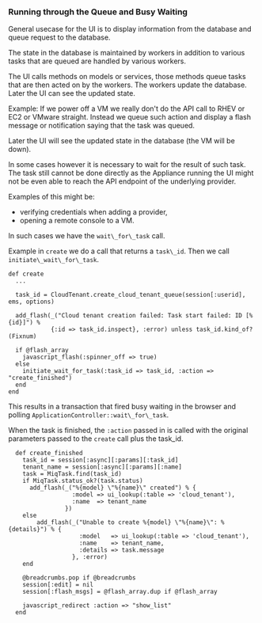 ### Running through the Queue and Busy Waiting

General usecase for the UI is to display information from the database and queue
request to the database.

The state in the database is maintained by workers in addition to various tasks that
are queued are handled by various workers.

The UI calls methods on models or services, those methods queue tasks
that are then acted on by the workers. The workers update the database. Later
the UI can see the updated state.

Example: If we power off a VM we really don't do the API call to RHEV or EC2 or
VMware straight. Instead we queue such action and display a flash message
or notification saying that the task was queued.

Later the UI will see the updated state in the database (the VM will be down).

In some cases however it is necessary to wait for the result of such task. The
task still cannot be done directly as the Appliance running the UI might not be
even able to reach the API endpoint of the underlying provider.

Examples of this might be:
 * verifying credentials when adding a provider,
 * opening a remote console to a VM.

In such cases we have the `wait\_for\_task` call.

Example in `create` we do a call that returns a `task\_id`. Then we call `initiate\_wait\_for\_task`.

```
def create
  ...

  task_id = CloudTenant.create_cloud_tenant_queue(session[:userid], ems, options)

  add_flash(_("Cloud tenant creation failed: Task start failed: ID [%{id}]") %
            {:id => task_id.inspect}, :error) unless task_id.kind_of?(Fixnum)

  if @flash_array
    javascript_flash(:spinner_off => true)
  else
    initiate_wait_for_task(:task_id => task_id, :action => "create_finished")
  end
end
```

This results in a transaction that fired busy waiting in the browser and polling `ApplicationController::wait\_for\_task`.

When the task is finished, the `:action` passed in is called with the original parameters passed to the `create` call plus the task\_id.

```
  def create_finished
    task_id = session[:async][:params][:task_id]
    tenant_name = session[:async][:params][:name]
    task = MiqTask.find(task_id)
    if MiqTask.status_ok?(task.status)
      add_flash(_("%{model} \"%{name}\" created") % {
                  :model => ui_lookup(:table => 'cloud_tenant'),
                  :name  => tenant_name
                })
    else
        add_flash(_("Unable to create %{model} \"%{name}\": %{details}") % {
                    :model   => ui_lookup(:table => 'cloud_tenant'),
                    :name    => tenant_name,
                    :details => task.message
                  }, :error)
    end

    @breadcrumbs.pop if @breadcrumbs
    session[:edit] = nil
    session[:flash_msgs] = @flash_array.dup if @flash_array

    javascript_redirect :action => "show_list"
  end
```
